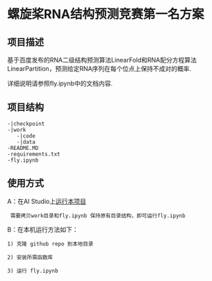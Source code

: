 # 螺旋桨RNA结构预测竞赛第一名方案

## 项目描述
基于百度发布的RNA二级结构预测算法LinearFold和RNA配分方程算法LinearPartition，预测给定RNA序列在每个位点上保持不成对的概率.

详细说明请参照fly.ipynb中的文档内容.

## 项目结构
```
-|checkpoint
-|work
   -|code
   -|data
-README.MD
-requirements.txt
-fly.ipynb
```
## 使用方式
A：在AI Studio上[运行本项目](https://aistudio.baidu.com/aistudio/usercenter)

     需要拷贝work目录和fly.ipynb 保持原有目录结构，即可运行fly.ipynb

B：在本机运行方法如下：

    1) 克隆 github repo 到本地目录

    2) 安装所需函数库
    
    3) 运行 fly.ipynb
